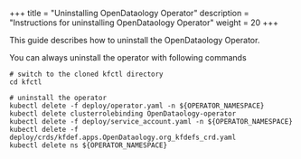 +++
title = "Uninstalling OpenDataology Operator"
description = "Instructions for uninstalling OpenDataology Operator"
weight = 20
+++

This guide describes how to uninstall the OpenDataology Operator.

You can always uninstall the operator with following commands

```shell
# switch to the cloned kfctl directory
cd kfctl

# uninstall the operator
kubectl delete -f deploy/operator.yaml -n ${OPERATOR_NAMESPACE}
kubectl delete clusterrolebinding OpenDataology-operator
kubectl delete -f deploy/service_account.yaml -n ${OPERATOR_NAMESPACE}
kubectl delete -f deploy/crds/kfdef.apps.OpenDataology.org_kfdefs_crd.yaml
kubectl delete ns ${OPERATOR_NAMESPACE}
```
